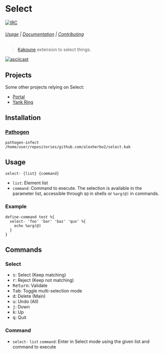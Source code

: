 # Select

[![IRC][IRC Badge]][IRC]

###### [Usage](#usage) | [Documentation](#commands) | [Contributing](CONTRIBUTING)

> [Kakoune] extension to select things.

[![asciicast](https://asciinema.org/a/219413.svg)](https://asciinema.org/a/219413)

## Projects

Some other projects relying on Select:

- [Portal]
- [Yank Ring]

## Installation

### [Pathogen]

``` kak
pathogen-infect /home/user/repositories/github.com/alexherbo2/select.kak
```

## Usage

```
select- {list} {command}
```

- `list`: Element list
- `command`: Command to execute.  The selection is available in the parameter list, accessible through `$@` in shells or `%arg(@)` in commands.

### Example

``` kak
define-command test %{
  select- 'foo' 'bar' 'baz' 'qux' %{
    echo %arg(@)
  }
}
```

## Commands

### Select

- <kbd>s</kbd>: Select (Keep matching)
- <kbd>r</kbd>: Reject (Keep not matching)
- <kbd>Return</kbd>: Validate
- <kbd>Tab</kbd>: Toggle multi-selection mode
- <kbd>d</kbd>: Delete (Main)
- <kbd>u</kbd>: Undo (All)
- <kbd>j</kbd>: Down
- <kbd>k</kbd>: Up
- <kbd>q</kbd>: Quit

### Command

- `select-` `list` `command`: Enter in Select mode using the given list and command to execute

[Kakoune]: http://kakoune.org
[IRC]: https://webchat.freenode.net?channels=kakoune
[IRC Badge]: https://img.shields.io/badge/IRC-%23kakoune-blue.svg
[Pathogen]: https://github.com/alexherbo2/pathogen.kak
[Portal]: https://github.com/alexherbo2/portal.kak
[Yank Ring]: https://github.com/alexherbo2/yank-ring.kak
